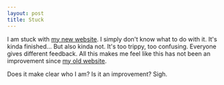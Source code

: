 ```yaml
---
layout: post
title: Stuck
---
```


I am stuck with [my new website](http://joppiesaus.function1.nl/archive/2/2015-10-03). I simply don't know what to do with it. It's kinda finished... But also kinda not. It's too trippy, too confusing. Everyone gives different feedback. All this makes me feel like this has not been an improvement since [my old website](http://joppiesaus.function1.nl/archive/1/).

Does it make clear who I am? Is it an improvement? Sigh.